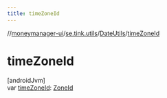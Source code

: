 ```yaml
---
title: timeZoneId
---
```

//[moneymanager-ui](../../../index.html)/[se.tink.utils](../index.html)/[DateUtils](index.html)/[timeZoneId](time-zone-id.html)



# timeZoneId



[androidJvm]\
var [timeZoneId](time-zone-id.html): [ZoneId](https://developer.android.com/reference/kotlin/java/time/ZoneId.html)




